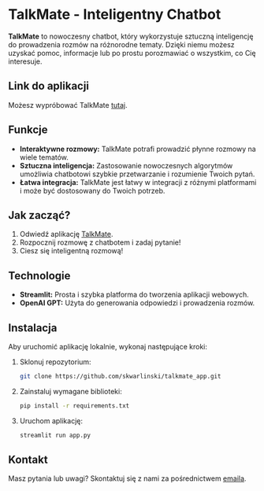 # TalkMate - Inteligentny Chatbot

**TalkMate** to nowoczesny chatbot, który wykorzystuje sztuczną inteligencję do prowadzenia rozmów na różnorodne tematy. Dzięki niemu możesz uzyskać pomoc, informacje lub po prostu porozmawiać o wszystkim, co Cię interesuje.

## Link do aplikacji
Możesz wypróbować TalkMate [tutaj](https://talkmataeapp-dxc8ahnp2kr9pbbjux6mcq.streamlit.app/).

## Funkcje

- **Interaktywne rozmowy:** TalkMate potrafi prowadzić płynne rozmowy na wiele tematów.
- **Sztuczna inteligencja:** Zastosowanie nowoczesnych algorytmów umożliwia chatbotowi szybkie przetwarzanie i rozumienie Twoich pytań.
- **Łatwa integracja:** TalkMate jest łatwy w integracji z różnymi platformami i może być dostosowany do Twoich potrzeb.

## Jak zacząć?

1. Odwiedź aplikację [TalkMate](https://talkmataeapp-dxc8ahnp2kr9pbbjux6mcq.streamlit.app/).
2. Rozpocznij rozmowę z chatbotem i zadaj pytanie!
3. Ciesz się inteligentną rozmową!

## Technologie

- **Streamlit:** Prosta i szybka platforma do tworzenia aplikacji webowych.
- **OpenAI GPT:** Użyta do generowania odpowiedzi i prowadzenia rozmów.

## Instalacja

Aby uruchomić aplikację lokalnie, wykonaj następujące kroki:

1. Sklonuj repozytorium:
   ```bash
   git clone https://github.com/skwarlinski/talkmate_app.git

2. Zainstaluj wymagane biblioteki:
   ```bash
   pip install -r requirements.txt

3. Uruchom aplikację:
   ```bash
   streamlit run app.py

## Kontakt

Masz pytania lub uwagi? Skontaktuj się z nami za pośrednictwem [emaila](mailto:skwarlinskihubert@gmail.com).
